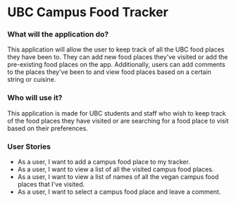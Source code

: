# UBC Campus Food Tracker

### What will the application do?
This application will allow the user to keep track of all the UBC food places they
have been to. They can add new food places they've visited or add the pre-existing 
food places on the app. Additionally, users can add comments to the places they've been
to and view food places based on a certain string or cuisine.

### Who will use it?
This application is made for UBC students and staff who wish to keep track of the food places
they have visited or are searching for a food place to visit based on their preferences. 

### User Stories
- As a user, I want to add a campus food place to my tracker.
- As a user, I want to view a list of all the visited campus food places.
- As a user, I want to view a list of names of all the vegan campus food places that I've visited. 
- As a user, I want to select a campus food place and leave a comment.

~~~~ 